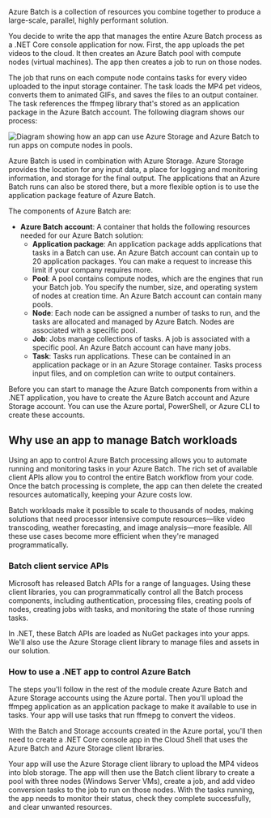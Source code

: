 Azure Batch is a collection of resources you combine together to produce a large-scale, parallel, highly performant solution.

You decide to write the app that manages the entire Azure Batch process as a .NET Core console application for now. First, the app uploads the pet videos to the cloud. It then creates an Azure Batch pool with compute nodes (virtual machines). The app then creates a job to run on those nodes.

The job that runs on each compute node contains tasks for every video uploaded to the input storage container. The task loads the MP4 pet videos, converts them to animated GIFs, and saves the files to an output container. The task references the ffmpeg library that's stored as an application package in the Azure Batch account. The following diagram shows our process:

![Diagram showing how an app can use Azure Storage and Azure Batch to run apps on compute nodes in pools.](../media/2-batch-overview.png)

Azure Batch is used in combination with Azure Storage. Azure Storage provides the location for any input data, a place for logging and monitoring information, and storage for the final output. The applications that an Azure Batch runs can also be stored there, but a more flexible option is to use the application package feature of Azure Batch.

The components of Azure Batch are:

- **Azure Batch account**: A container that holds the following resources needed for our Azure Batch solution:
  - **Application package**: An application package adds applications that tasks in a Batch can use. An Azure Batch account can contain up to 20 application packages. You can make a request to increase this limit if your company requires more.
  - **Pool**: A pool contains compute nodes, which are the engines that run your Batch job. You specify the number, size, and operating system of nodes at creation time. An Azure Batch account can contain many pools.
  - **Node**: Each node can be assigned a number of tasks to run, and the tasks are allocated and managed by Azure Batch. Nodes are associated with a specific pool.
  - **Job**: Jobs manage collections of tasks. A job is associated with a specific pool. An Azure Batch account can have many jobs.
  - **Task**: Tasks run applications. These can be contained in an application package or in an Azure Storage container. Tasks process input files, and on completion can write to output containers.

Before you can start to manage the Azure Batch components from within a .NET application, you have to create the Azure Batch account and Azure Storage account. You can use the Azure portal, PowerShell, or Azure CLI to create these accounts.

## Why use an app to manage Batch workloads

Using an app to control Azure Batch processing allows you to automate running and monitoring tasks in your Azure Batch. The rich set of available client APIs allow you to control the entire Batch workflow from your code. Once the batch processing is complete, the app can then delete the created resources automatically, keeping your Azure costs low.

Batch workloads make it possible to scale to thousands of nodes, making solutions that need processor intensive compute resources—like video transcoding, weather forecasting, and image analysis—more feasible. All these use cases become more efficient when they're managed programmatically.

### Batch client service APIs

Microsoft has released Batch APIs for a range of languages. Using these client libraries, you can programmatically control all the Batch process components, including authentication, processing files, creating pools of nodes, creating jobs with tasks, and monitoring the state of those running tasks.

In .NET, these Batch APIs are loaded as NuGet packages into your apps. We'll also use the Azure Storage client library to manage files and assets in our solution.

### How to use a .NET app to control Azure Batch

The steps you'll follow in the rest of the module create Azure Batch and Azure Storage accounts using the Azure portal. Then you'll upload the ffmpeg application as an application package to make it available to use in tasks. Your app will use tasks that run ffmepg to convert the videos.

With the Batch and Storage accounts created in the Azure portal, you'll then need to create a .NET Core console app in the Cloud Shell that uses the Azure Batch and Azure Storage client libraries.

Your app will use the Azure Storage client library to upload the MP4 videos into blob storage. The app will then use the Batch client library to create a pool with three nodes (Windows Server VMs), create a job, and add video conversion tasks to the job to run on those nodes. With the tasks running, the app needs to monitor their status, check they complete successfully, and clear unwanted resources.
